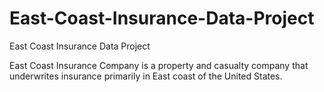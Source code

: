 # East-Coast-Insurance-Data-Project
East Coast Insurance Data Project

East Coast Insurance Company is a property and casualty company that underwrites insurance primarily in East coast of the United States.
